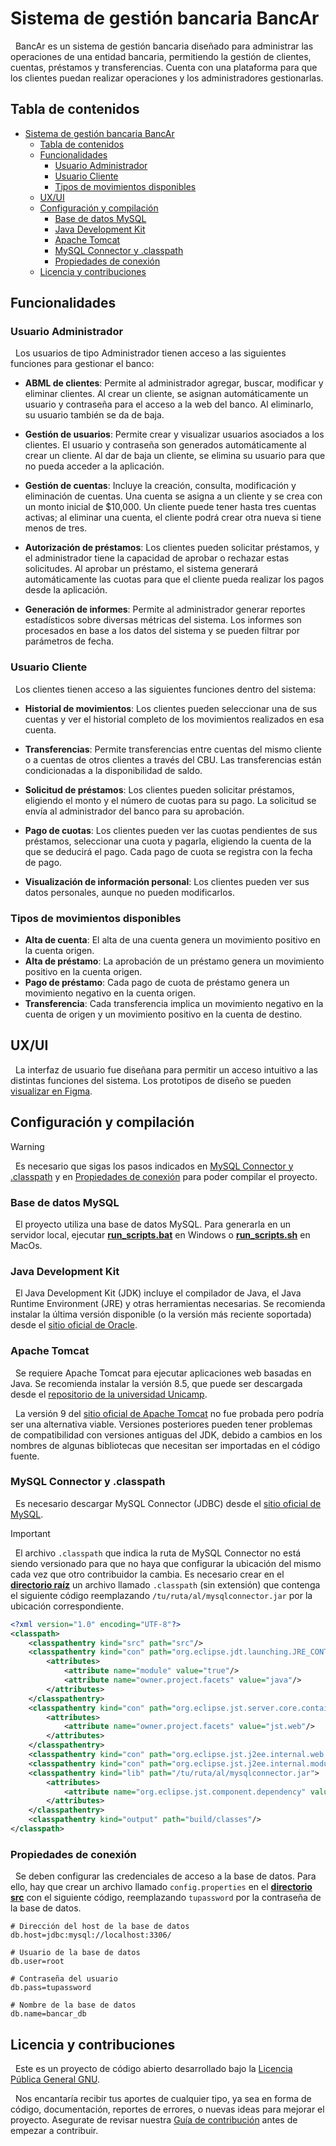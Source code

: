 # Sistema de gestión bancaria BancAr

&nbsp;
BancAr es un sistema de gestión bancaria diseñado para administrar las operaciones de una entidad bancaria, permitiendo la gestión de clientes, cuentas, préstamos y transferencias.
Cuenta con una plataforma para que los clientes puedan realizar operaciones y los administradores gestionarlas.

## Tabla de contenidos

- [Sistema de gestión bancaria BancAr](#sistema-de-gestión-bancaria-bancar)
	- [Tabla de contenidos](#tabla-de-contenidos)
	- [Funcionalidades](#funcionalidades)
		- [Usuario Administrador](#usuario-administrador)
		- [Usuario Cliente](#usuario-cliente)
		- [Tipos de movimientos disponibles](#tipos-de-movimientos-disponibles)
	- [UX/UI](#uxui)
	- [Configuración y compilación](#configuración-y-compilación)
		- [Base de datos MySQL](#base-de-datos-mysql)
		- [Java Development Kit](#java-development-kit)
		- [Apache Tomcat](#apache-tomcat)
		- [MySQL Connector y .classpath](#mysql-connector-y-classpath)
		- [Propiedades de conexión](#propiedades-de-conexión)
	- [Licencia y contribuciones](#licencia-y-contribuciones)

## Funcionalidades

### Usuario Administrador

&nbsp;
Los usuarios de tipo Administrador tienen acceso a las siguientes funciones para gestionar el banco:

- **ABML de clientes**: Permite al administrador agregar, buscar, modificar y eliminar clientes. Al crear un cliente, se asignan automáticamente un usuario y contraseña para el acceso a la web del banco. Al eliminarlo, su usuario también se da de baja.
  
- **Gestión de usuarios**: Permite crear y visualizar usuarios asociados a los clientes. El usuario y contraseña son generados automáticamente al crear un cliente. Al dar de baja un cliente, se elimina su usuario para que no pueda acceder a la aplicación.

- **Gestión de cuentas**: Incluye la creación, consulta, modificación y eliminación de cuentas. Una cuenta se asigna a un cliente y se crea con un monto inicial de $10,000. Un cliente puede tener hasta tres cuentas activas; al eliminar una cuenta, el cliente podrá crear otra nueva si tiene menos de tres.

- **Autorización de préstamos**: Los clientes pueden solicitar préstamos, y el administrador tiene la capacidad de aprobar o rechazar estas solicitudes. Al aprobar un préstamo, el sistema generará automáticamente las cuotas para que el cliente pueda realizar los pagos desde la aplicación.

- **Generación de informes**: Permite al administrador generar reportes estadísticos sobre diversas métricas del sistema. Los informes son procesados en base a los datos del sistema y se pueden filtrar por parámetros de fecha.

### Usuario Cliente

&nbsp;
Los clientes tienen acceso a las siguientes funciones dentro del sistema:

- **Historial de movimientos**: Los clientes pueden seleccionar una de sus cuentas y ver el historial completo de los movimientos realizados en esa cuenta.

- **Transferencias**: Permite transferencias entre cuentas del mismo cliente o a cuentas de otros clientes a través del CBU. Las transferencias están condicionadas a la disponibilidad de saldo.

- **Solicitud de préstamos**: Los clientes pueden solicitar préstamos, eligiendo el monto y el número de cuotas para su pago. La solicitud se envía al administrador del banco para su aprobación.

- **Pago de cuotas**: Los clientes pueden ver las cuotas pendientes de sus préstamos, seleccionar una cuota y pagarla, eligiendo la cuenta de la que se deducirá el pago. Cada pago de cuota se registra con la fecha de pago.

- **Visualización de información personal**: Los clientes pueden ver sus datos personales, aunque no pueden modificarlos.

### Tipos de movimientos disponibles

- **Alta de cuenta**: El alta de una cuenta genera un movimiento positivo en la cuenta origen.
- **Alta de préstamo**: La aprobación de un préstamo genera un movimiento positivo en la cuenta origen.
- **Pago de préstamo**: Cada pago de cuota de préstamo genera un movimiento negativo en la cuenta origen.
- **Transferencia**: Cada transferencia implica un movimiento negativo en la cuenta de origen y un movimiento positivo en la cuenta de destino.

## UX/UI

&nbsp;
La interfaz de usuario fue diseñana para permitir un acceso intuitivo a las distintas funciones del sistema.
Los prototipos de diseño se pueden [visualizar en Figma](https://www.figma.com/design/0T0ur1TkGJ3DIxlOodS5Hy/TP-Integrador-Grupo-4-Lab-4).

## Configuración y compilación

> [!WARNING]
> &nbsp;
> Es necesario que sigas los pasos indicados en [MySQL Connector y .classpath](#jdbc) y en [Propiedades de conexión](#config) para poder compilar el proyecto.

### Base de datos MySQL

&nbsp;
El proyecto utiliza una base de datos MySQL. Para generarla en un servidor local, ejecutar [**run_scripts.bat**](./sql/run_scripts.bat) en Windows o [**run_scripts.sh**](./sql/run_scripts.sh) en MacOs.

### Java Development Kit

&nbsp;
El Java Development Kit (JDK) incluye el compilador de Java, el Java Runtime Environment (JRE) y otras herramientas necesarias.
Se recomienda instalar la última versión disponible (o la versión más reciente soportada) desde el [sitio oficial de Oracle](https://www.oracle.com/cis/java/technologies/downloads/).

### Apache Tomcat

&nbsp;
Se requiere Apache Tomcat para ejecutar aplicaciones web basadas en Java.
Se recomienda instalar la versión 8.5, que puede ser descargada desde el [repositorio de la universidad Unicamp](https://ftp.unicamp.br/pub/apache/tomcat/tomcat-8/v8.5.73/bin/).

&nbsp;
La versión 9 del [sitio oficial de Apache Tomcat](https://tomcat.apache.org/download-90.cgi) no fue probada pero podría ser una alternativa viable.
Versiones posteriores pueden tener problemas de compatibilidad con versiones antiguas del JDK, debido a cambios en los nombres de algunas bibliotecas que necesitan ser importadas en el código fuente.

### <a name="jdbc"></a>MySQL Connector y .classpath

&nbsp;
Es necesario descargar MySQL Connector (JDBC) desde el [sitio oficial de MySQL](https://dev.mysql.com/downloads/).

> [!IMPORTANT]
> &nbsp;
> El archivo `.classpath` que indica la ruta de MySQL Connector no está siendo versionado para que no haya que configurar la ubicación del mismo cada vez que otro contribuidor la cambia.
> Es necesario crear en el [**directorio raíz**](./) un archivo llamado `.classpath` (sin extensión) que contenga el siguiente código reemplazando `/tu/ruta/al/mysqlconnector.jar` por la ubicación correspondiente.

```xml
<?xml version="1.0" encoding="UTF-8"?>
<classpath>
	<classpathentry kind="src" path="src"/>
	<classpathentry kind="con" path="org.eclipse.jdt.launching.JRE_CONTAINER">
		<attributes>
			<attribute name="module" value="true"/>
			<attribute name="owner.project.facets" value="java"/>
		</attributes>
	</classpathentry>
	<classpathentry kind="con" path="org.eclipse.jst.server.core.container/org.eclipse.jst.server.tomcat.runtimeTarget/Apache Tomcat v8.5">
		<attributes>
			<attribute name="owner.project.facets" value="jst.web"/>
		</attributes>
	</classpathentry>
	<classpathentry kind="con" path="org.eclipse.jst.j2ee.internal.web.container"/>
	<classpathentry kind="con" path="org.eclipse.jst.j2ee.internal.module.container"/>
	<classpathentry kind="lib" path="/tu/ruta/al/mysqlconnector.jar">
		<attributes>
			<attribute name="org.eclipse.jst.component.dependency" value="/WEB-INF/lib"/>
		</attributes>
	</classpathentry>
	<classpathentry kind="output" path="build/classes"/>
</classpath>
```

### <a name="config"></a>Propiedades de conexión

&nbsp;
Se deben configurar las credenciales de acceso a la base de datos.
Para ello, hay que crear un archivo llamado `config.properties` en el [**directorio src**](./src) con el siguiente código, reemplazando `tupassword` por la contraseña de la base de datos.

```properties
# Dirección del host de la base de datos
db.host=jdbc:mysql://localhost:3306/

# Usuario de la base de datos
db.user=root

# Contraseña del usuario
db.pass=tupassword

# Nombre de la base de datos
db.name=bancar_db
```

## Licencia y contribuciones

&nbsp;
Este es un proyecto de código abierto desarrollado bajo la [Licencia Pública General GNU](./LICENSE).

&nbsp;
Nos encantaría recibir tus aportes de cualquier tipo, ya sea en forma de código, documentación, reportes de errores, o nuevas ideas para mejorar el proyecto.
Asegurate de revisar nuestra [Guía de contribución](./doc/contribute.md) antes de empezar a contribuir.